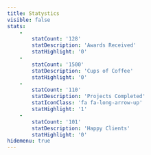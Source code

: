 ```yaml
---
title: Statystics
visible: false
stats:
    -
        statCount: '128'
        statDescription: 'Awards Received'
        statHighlight: '0'
    -
        statCount: '1500'
        statDescription: 'Cups of Coffee'
        statHighlight: '0'
    -
        statCount: '110'
        statDescription: 'Projects Completed'
        statIconClass: 'fa fa-long-arrow-up'
        statHighlight: '1'
    -
        statCount: '101'
        statDescription: 'Happy Clients'
        statHighlight: '0'
hidemenu: true
---
```


